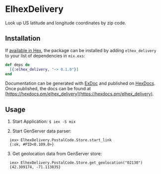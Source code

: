 # ElhexDelivery

Look up US latitude and longitude coordinates by zip code.

## Installation

If [available in Hex](https://hex.pm/docs/publish), the package can be installed
by adding `elhex_delivery` to your list of dependencies in `mix.exs`:

```elixir
def deps do
  [{:elhex_delivery, "~> 0.1.0"}]
end
```

Documentation can be generated with [ExDoc](https://github.com/elixir-lang/ex_doc)
and published on [HexDocs](https://hexdocs.pm). Once published, the docs can
be found at [https://hexdocs.pm/elhex_delivery](https://hexdocs.pm/elhex_delivery).

## Usage

1. Start Application: `$ iex -S mix`

2. Start GenServer data parser:
  ```
    iex> ElhexDelivery.PostalCode.Store.start_link
    {:ok, #PID<0.109.0>}
  ```
3. Get geolocation data from GenServer store:
  ```
    iex> ElhexDelivery.PostalCode.Store.get_geolocation("02130")
    {42.309174, -71.113835}
  ```
